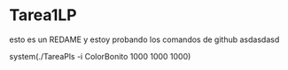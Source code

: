 Tarea1LP
========

esto es un REDAME y estoy probando los comandos de github asdasdasd

system(./TareaPls -i ColorBonito 1000 1000 1000)
